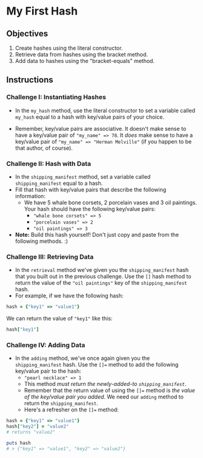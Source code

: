 # My First Hash

## Objectives

1. Create hashes using the literal constructor.
2. Retrieve data from hashes using the bracket method.
3. Add data to hashes using the "bracket-equals" method.

## Instructions 

### Challenge I: Instantiating Hashes

* In the `my_hash` method, use the literal constructor to set a variable called `my_hash` equal to a hash with key/value pairs of your choice. 

* Remember, key/value pairs are associative. It doesn't make sense to have a key/value pair of `"my_name" => 78`. It *does* make sense to have a key/value pair of `"my_name" => "Herman Melville"` (if you happen to be that author, of course). 

### Challenge II: Hash with Data

* In the `shipping_manifest` method, set a variable called `shipping_manifest` equal to a hash.
* Fill that hash with key/value pairs that describe the following information: 
    * We have 5 whale bone corsets, 2 porcelain vases and 3 oil paintings. Your hash should have the following key/value pairs:
      * `"whale bone corsets" => 5`
      * `"porcelain vases" => 2`
      * `"oil paintings" => 3`
* **Note:** Build this hash yourself! Don't just copy and paste from the following methods. :)

### Challenge III: Retrieving Data 

* In the `retrieval` method we've given you the `shipping_manifest` hash that you built out in the previous challenge. Use the `[]` hash method to return the value of the `"oil paintings"` key of the `shipping_manifest` hash. 
* For example, if we have the following hash: 

```ruby
hash = {"key1" => "value1"}
```

We can return the value of `"key1"` like this: 

```ruby
hash["key1"]
```
### Challenge IV: Adding Data

* In the `adding` method, we've once again given you the `shipping_manifest` hash. Use the `[]=` method to add the following key/value pair to the hash: 
  * `"pearl necklace" => 1`
  * This method *must return the newly-added-to `shipping_manifest`*. 
  * Remember that the return value of using the `[]=` method is *the value of the key/value pair you added*. We need our `adding` method to return the `shipping_manifest`. 
  * Here's a refresher on the `[]=` method: 

```ruby 
hash = {"key1" => "value1"}
hash["key2"] = "value2"
# returns "value2"

puts hash
# > {"key1" => "value1", "key2" => "value2"}
```




